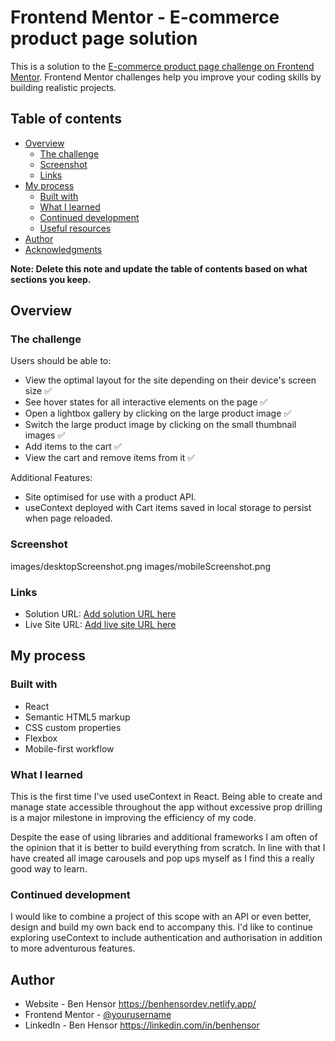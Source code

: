 # Frontend Mentor - E-commerce product page solution

This is a solution to the [E-commerce product page challenge on Frontend Mentor](https://www.frontendmentor.io/challenges/ecommerce-product-page-UPsZ9MJp6). Frontend Mentor challenges help you improve your coding skills by building realistic projects.

## Table of contents

- [Overview](#overview)
  - [The challenge](#the-challenge)
  - [Screenshot](#screenshot)
  - [Links](#links)
- [My process](#my-process)
  - [Built with](#built-with)
  - [What I learned](#what-i-learned)
  - [Continued development](#continued-development)
  - [Useful resources](#useful-resources)
- [Author](#author)
- [Acknowledgments](#acknowledgments)

**Note: Delete this note and update the table of contents based on what sections you keep.**

## Overview

### The challenge

Users should be able to:

- View the optimal layout for the site depending on their device's screen size ✅
- See hover states for all interactive elements on the page ✅
- Open a lightbox gallery by clicking on the large product image ✅
- Switch the large product image by clicking on the small thumbnail images ✅
- Add items to the cart ✅
- View the cart and remove items from it ✅

Additional Features:

- Site optimised for use with a product API.
- useContext deployed with Cart items saved in local storage to persist when page reloaded.

### Screenshot

images/desktopScreenshot.png
images/mobileScreenshot.png

### Links

- Solution URL: [Add solution URL here](https://your-solution-url.com)
- Live Site URL: [Add live site URL here](https://your-live-site-url.com)

## My process

### Built with

- React
- Semantic HTML5 markup
- CSS custom properties
- Flexbox
- Mobile-first workflow

### What I learned

This is the first time I've used useContext in React. Being able to create and manage state accessible throughout the app without excessive prop drilling is a major milestone in improving the efficiency of my code.

Despite the ease of using libraries and additional frameworks I am often of the opinion that it is better to build everything from scratch. In line with that I have created all image carousels and pop ups myself as I find this a really good way to learn. 

### Continued development

I would like to combine a project of this scope with an API or even better, design and build my own back end to accompany this. I'd like to continue exploring useContext to include authentication and authorisation in addition to more adventurous features. 


   
## Author

- Website - Ben Hensor https://benhensordev.netlify.app/
- Frontend Mentor - [@yourusername](https://www.frontendmentor.io/profile/yourusername)
- LinkedIn - Ben Hensor https://linkedin.com/in/benhensor  